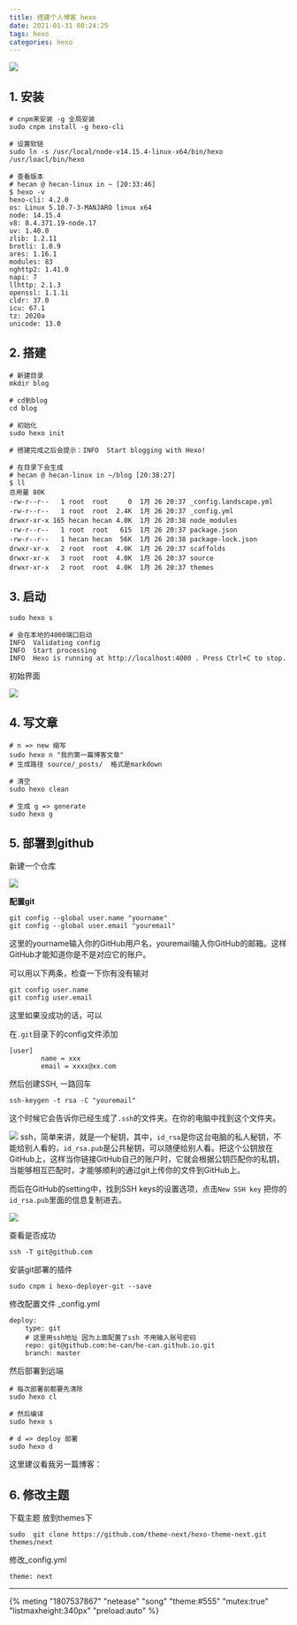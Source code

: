 ```yaml
---
title: 搭建个人博客 hexo
date: 2021-01-31 00:24:25
tags: hexo
categories: hexo
---
```


![](/搭建个人博客-hexo/47.png)

<!-- more -->

## 1. 安装
```
# cnpm来安装 -g 全局安装
sudo cnpm install -g hexo-cli

# 设置软链
sudo ln -s /usr/local/node-v14.15.4-linux-x64/bin/hexo /usr/loacl/bin/hexo

# 查看版本
# hecan @ hecan-linux in ~ [20:33:46] 
$ hexo -v
hexo-cli: 4.2.0
os: Linux 5.10.7-3-MANJARO linux x64
node: 14.15.4
v8: 8.4.371.19-node.17
uv: 1.40.0
zlib: 1.2.11
brotli: 1.0.9
ares: 1.16.1
modules: 83
nghttp2: 1.41.0
napi: 7
llhttp: 2.1.3
openssl: 1.1.1i
cldr: 37.0
icu: 67.1
tz: 2020a
unicode: 13.0
```

## 2. 搭建

```
# 新建目录
mkdir blog

# cd到blog
cd blog

# 初始化
sudo hexo init

# 搭建完成之后会提示：INFO  Start blogging with Hexo!

# 在目录下会生成 
# hecan @ hecan-linux in ~/blog [20:38:27] 
$ ll 
总用量 80K
-rw-r--r--   1 root  root     0  1月 26 20:37 _config.landscape.yml
-rw-r--r--   1 root  root  2.4K  1月 26 20:37 _config.yml
drwxr-xr-x 165 hecan hecan 4.0K  1月 26 20:38 node_modules
-rw-r--r--   1 root  root   615  1月 26 20:37 package.json
-rw-r--r--   1 hecan hecan  56K  1月 26 20:38 package-lock.json
drwxr-xr-x   2 root  root  4.0K  1月 26 20:37 scaffolds
drwxr-xr-x   3 root  root  4.0K  1月 26 20:37 source
drwxr-xr-x   2 root  root  4.0K  1月 26 20:37 themes
```

## 3. 启动
```
sudo hexo s

# 会在本地的4000端口启动
INFO  Validating config
INFO  Start processing
INFO  Hexo is running at http://localhost:4000 . Press Ctrl+C to stop.
```
初始界面

![](/搭建个人博客-hexo/1.png)

## 4. 写文章

```
# n => new 缩写
sudo hexo n "我的第一篇博客文章"
# 生成路径 source/_posts/  格式是markdown

# 清空
sudo hexo clean

# 生成 g => generate
sudo hexo g
```

## 5. 部署到github

新建一个仓库

![](/搭建个人博客-hexo/2.png)

**配置git**

```
git config --global user.name "yourname"
git config --global user.email "youremail"
```

这里的yourname输入你的GitHub用户名，youremail输入你GitHub的邮箱。这样GitHub才能知道你是不是对应它的账户。

可以用以下两条，检查一下你有没有输对


```
git config user.name
git config user.email
```

这里如果没成功的话，可以

在`.git`目录下的config文件添加

```
[user]
        name = xxx
        email = xxxx@xx.com
```

然后创建SSH, 一路回车

```
ssh-keygen -t rsa -C "youremail"
```

这个时候它会告诉你已经生成了`.ssh`的文件夹。在你的电脑中找到这个文件夹。

![](/搭建个人博客-hexo/3.png)
ssh，简单来讲，就是一个秘钥，其中，`id_rsa`是你这台电脑的私人秘钥，不能给别人看的，`id_rsa.pub`是公共秘钥，可以随便给别人看。把这个公钥放在GitHub上，这样当你链接GitHub自己的账户时，它就会根据公钥匹配你的私钥，当能够相互匹配时，才能够顺利的通过git上传你的文件到GitHub上。

而后在GitHub的setting中，找到SSH keys的设置选项，点击`New SSH key`
把你的`id_rsa.pub`里面的信息复制进去。

![](/搭建个人博客-hexo/4.jpg)

查看是否成功

```
ssh -T git@github.com
```

安装git部署的插件

```
sudo cnpm i hexo-deployer-git --save
```

修改配置文件 _config.yml

```
deploy:
    type: git
    # 这里用ssh地址 因为上面配置了ssh 不用输入账号密码
    repo: git@github.com:he-can/he-can.github.io.git
    branch: master
```

然后部署到远端

```
# 每次部署前都要先清除
sudo hexo cl

# 然后编译
sudo hexo s

# d => deploy 部署
sudo hexo d
```

这里建议看我另一篇博客：

## 6. 修改主题

下载主题 放到themes下

```
sudo  git clone https://github.com/theme-next/hexo-theme-next.git themes/next
```

修改_config.yml

```
theme: next
```

---

{% meting "1807537867" "netease" "song" "theme:#555" "mutex:true" "listmaxheight:340px" "preload:auto" %}
